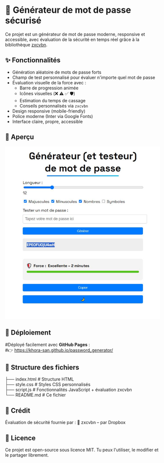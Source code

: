 # 🔐 Générateur de mot de passe sécurisé

Ce projet est un générateur de mot de passe moderne, responsive et accessible, avec évaluation de la sécurité en temps réel grâce à la bibliothèque [zxcvbn](https://github.com/dropbox/zxcvbn).

## ✨ Fonctionnalités

- Génération aléatoire de mots de passe forts
- Champ de test personnalisé pour évaluer n'importe quel mot de passe
- Évaluation visuelle de la force avec :
  - Barre de progression animée
  - Icônes visuelles (❌ ⚠️ ✅ 🛡️)
  - Estimation du temps de cassage
  - Conseils personnalisés via `zxcvbn`
- Design responsive (mobile-friendly)
- Police moderne (Inter via Google Fonts)
- Interface claire, propre, accessible

## 📸 Aperçu

![Screenshot du générateur](example.JPG)

## 🚀 Déploiement

 #Déployé facilement avec **GitHub Pages** :  
 #👉 https://khora-san.github.io/password_generator/

## 📁 Structure des fichiers
├── index.html # Structure HTML  
├── style.css # Styles CSS personnalisés  
├── script.js # Fonctionnalités JavaScript + évaluation zxcvbn  
└── README.md # Ce fichier

## 🧠 Crédit
Évaluation de sécurité fournie par :
🔗 zxcvbn – par Dropbox

## 📜 Licence
Ce projet est open-source sous licence MIT.
Tu peux l'utiliser, le modifier et le partager librement.
